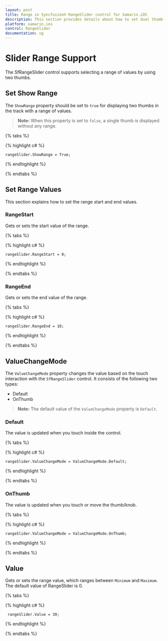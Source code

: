 ```yaml
---
layout: post
title: Range in Syncfusion® RangeSlider control for Xamarin.iOS
description: This section provides details about how to set dual thumb slider and its ranges in RangeSlider control.
platform: xamarin.ios
control: RangeSlider
documentation: ug
---
```


# Slider Range Support

The SfRangeSlider control supports selecting a range of values by using two thumbs.

## Set Show Range

The `ShowRange` property should be set to `true` for displaying two thumbs in the track with a range of values.

> **Note:** When this property is set to `false`, a single thumb is displayed without any range.

{% tabs %}

{% highlight c# %}

	rangeSlider.ShowRange = True;

{% endhighlight %}

{% endtabs %}

## Set Range Values

This section explains how to set the range start and end values.

### RangeStart

Gets or sets the start value of the range.

{% tabs %}

{% highlight c# %}

	rangeSlider.RangeStart = 0;

{% endhighlight %}

{% endtabs %}

### RangeEnd

Gets or sets the end value of the range.

{% tabs %}

{% highlight c# %}

	rangeSlider.RangeEnd = 10;

{% endhighlight  %}

{% endtabs %} 

## ValueChangeMode

The `ValueChangeMode` property changes the value based on the touch interaction with the `SfRangeSlider` control. It consists of the following two types:

* Default
* OnThumb

> **Note:** The default value of the `ValueChangeMode` property is `Default`.


### Default

The value is updated when you touch inside the control.

{% tabs %}

{% highlight c# %}

	rangeSlider.ValueChangeMode = ValueChangeMode.Default;

{% endhighlight %}

{% endtabs %}


### OnThumb

The value is updated when you touch or move the thumb/knob.

{% tabs %}

{% highlight c# %}

	rangeSlider.ValueChangeMode = ValueChangeMode.OnThumb;

{% endhighlight %}

{% endtabs %}

## Value

Gets or sets the range value, which ranges between `Minimum` and `Maximum`. The default value of RangeSlider is 0.

{% tabs %}

{% highlight c# %}

	 rangeSlider.Value = 30;

{% endhighlight %}

{% endtabs %}
